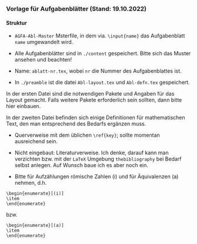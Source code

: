 ### Vorlage für Aufgabenblätter (Stand: 19.10.2022)

#### Struktur 

* `AGFA-Abl-Master` Msterfile, in dem via. `\input{name}` das Aufgabenblatt `name` umgewandelt wird.

* Alle Aufgabenblätter sind in `./content` gespeichert. Bitte sich das Muster ansehen und beachten!

* Name: `ablatt-nr.tex`, wobei `nr` die Nummer des Aufgabenblattes ist. 

* In `./preamble` ist die datei `Abl-layout.tex` und `Abl-defn.tex` gespeichert. 

In der ersten Datei sind die notwendigen Pakete und Angaben für das Layout gemacht. Falls weitere Pakete erforderlich sein sollten, dann bitte hier einbauen. 

In der zweiten Datei befinden sich einige Definitionen für mathematischen Text, den man entsprechend des Bedarfs ergänzen muss. 

* Querverweise mit dem üblichen `\ref{key}`; sollte momentan ausreichend sein. 

* Nicht eingebaut: Literaturverweise. Ich denke, darauf kann man verzichten bzw. mit der `LaTeX` Umgebung `thebibliography` bei Bedarf selbst anlegen. Auf Wunsch baue ich es aber noch ein.

* Bitte für Aufzählungen römische Zahlen (i) und für Äquivalenzen (a) nehmen, d.h. 
```
\begin{enumerate}[(i)]
\item
\end{enumerate}
```
bzw.
```
\begin{enumerate}[(a)]
\item
\end{enumerate}
```

